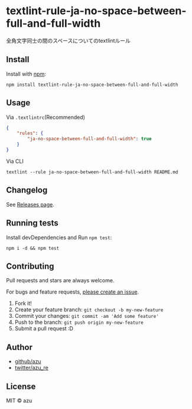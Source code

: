 # textlint-rule-ja-no-space-between-full-and-full-width

全角文字同士の間のスペースについてのtextlintルール

## Install

Install with [npm](https://www.npmjs.com/):

    npm install textlint-rule-ja-no-space-between-full-and-full-width

## Usage

Via `.textlintrc`(Recommended)

```json
{
    "rules": {
        "ja-no-space-between-full-and-full-width": true
    }
}
```

Via CLI

```
textlint --rule ja-no-space-between-full-and-full-width README.md
```


## Changelog

See [Releases page](https://github.com/extlint-ja/textlint-rule-spacing/releases).

## Running tests

Install devDependencies and Run `npm test`:

    npm i -d && npm test

## Contributing

Pull requests and stars are always welcome.

For bugs and feature requests, [please create an issue](https://github.com/extlint-ja/textlint-rule-spacing/issues).

1. Fork it!
2. Create your feature branch: `git checkout -b my-new-feature`
3. Commit your changes: `git commit -am 'Add some feature'`
4. Push to the branch: `git push origin my-new-feature`
5. Submit a pull request :D

## Author

- [github/azu](https://github.com/azu)
- [twitter/azu_re](https://twitter.com/azu_re)

## License

MIT © azu
